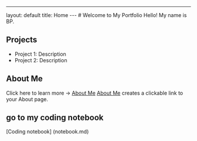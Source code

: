 ---
layout: default
title: Home
--- # Welcome to My Portfolio Hello! My name is BP.
## Projects
- Project 1: Description
- Project 2: Description
## About Me
Click here to learn more → [About Me](about.md)
[About Me](about.md) creates a clickable link to your About page.

## go to my coding notebook
[Coding notebook] (notebook.md)
